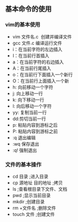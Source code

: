 ## 基本命令的使用

### vim的基本使用

* vim 文件名.c  创建并编译文件
* gcc 文件.c 编译运行文件
* i：在当前字符的左边插入
* I：在当前行首插入
* a：在当前字符的右边插入
* A：在当前行尾插入
* o：在当前行下面插入一个新行
* O：在当前行上面插入一个新
* h: 向前移动一个字符
* j: 向上移动一行
* k: 向下移动一行
* l: 向后移动一个字符
* yy: 复制当前一行
* dd:剪切当前一行
* p: 粘贴内容到游标之后
* P: 粘贴内容到游标之前
* :q 退出编辑
* :wq 保存退出
* :q! 强制退出

### 文件的基本操作

* cd 目录 ;进入目录
* cp 源地址 目的地址 ;拷贝
* ls ;查看根目录下文件、文档
* pwd ;显示当前目录
* mkdir ;创建目录
* rm +文件名 ;删除文件
* touch 文件 ;创建文件
